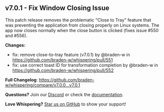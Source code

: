 ## v7.0.1 - Fix Window Closing Issue

This patch release removes the problematic "Close to Tray" feature that was preventing the application from closing properly on Linux systems. The app now closes normally when the close button is clicked (fixes issue #550 and #556).

**Changes:**
* fix: remove close-to-tray feature (v7.0.1) by @braden-w in https://github.com/braden-w/whispering/pull/551
* fix: use correct toast ID for transformation completion by @braden-w in https://github.com/braden-w/whispering/pull/552

**Full Changelog**: https://github.com/braden-w/whispering/compare/v7.0.0...v7.0.1

**Questions?** Join our [Discord](https://discord.gg/YWa5YVUSxa) or check the [documentation](https://github.com/braden-w/whispering#readme).

**Love Whispering?** [Star us on GitHub](https://github.com/braden-w/whispering) to show your support!